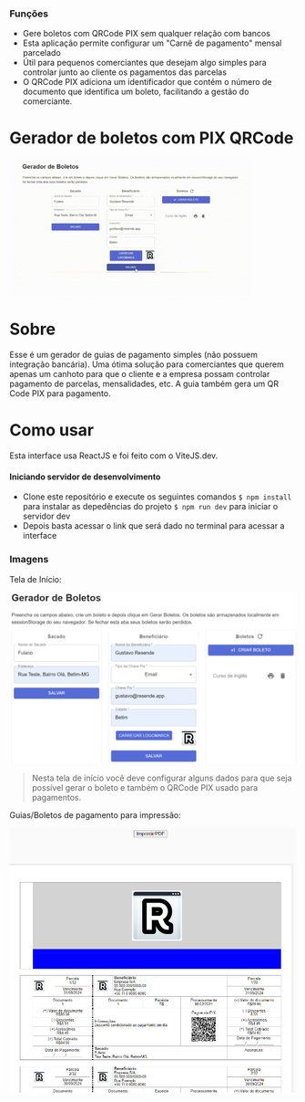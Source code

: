 ### Funções

- Gere boletos com QRCode PIX sem qualquer relação com bancos
- Esta aplicação permite configurar um "Carnê de pagamento" mensal parcelado
- Útil para pequenos comerciantes que desejam algo simples para controlar junto ao cliente os pagamentos das parcelas
- O QRCode PIX adiciona um identificador que contém o número de documento que identifica um boleto, facilitando a gestão do comerciante.

# Gerador de boletos com PIX QRCode

![](https://raw.githubusercontent.com/resendegu/gerador-boleto-pix-guias/main/src/assets/interface.gif)



# Sobre
Esse é um gerador de guias de pagamento simples (não possuem integração bancária). Uma ótima solução para comerciantes que querem apenas um canhoto para que o cliente e a empresa possam controlar pagamento de parcelas, mensalidades, etc. A guia também gera um QR Code PIX para pagamento.

# Como usar

Esta interface usa ReactJS e foi feito com o ViteJS.dev.

#### Iniciando servidor de desenvolvimento
- Clone este repositório e execute os seguintes comandos
`$ npm install` para instalar as depedências do projeto
`$ npm run dev` para iniciar o servidor dev
- Depois basta acessar o link que será dado no terminal para acessar a interface

### Imagens

Tela de Início:

![](https://raw.githubusercontent.com/resendegu/gerador-boleto-pix-guias/main/src/assets/HomeScreen.png)

> Nesta tela de início você deve configurar alguns dados para que seja possível gerar o boleto e também o QRCode PIX usado para pagamentos.

Guias/Boletos de pagamento para impressão:

![](https://raw.githubusercontent.com/resendegu/gerador-boleto-pix-guias/main/src/assets/BoletosExemplo.png)
